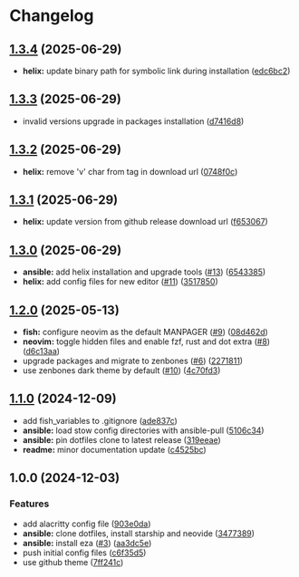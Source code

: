# Changelog

## [1.3.4](https://github.com/import-benjamin/.dotfiles/compare/v1.3.3...v1.3.4) (2025-06-29)


* **helix:** update binary path for symbolic link during installation ([edc6bc2](https://github.com/import-benjamin/.dotfiles/commit/edc6bc2945c1dc1b3d0aa1e96e8e2ef214e36639))

## [1.3.3](https://github.com/import-benjamin/.dotfiles/compare/v1.3.2...v1.3.3) (2025-06-29)


* invalid versions upgrade in packages installation ([d7416d8](https://github.com/import-benjamin/.dotfiles/commit/d7416d8e4a00da905949c1c17ca696ebcce55087))

## [1.3.2](https://github.com/import-benjamin/.dotfiles/compare/v1.3.1...v1.3.2) (2025-06-29)


* **helix:** remove 'v' char from tag in download url ([0748f0c](https://github.com/import-benjamin/.dotfiles/commit/0748f0ce0219250cd9d262afea22eee308b17ce5))

## [1.3.1](https://github.com/import-benjamin/.dotfiles/compare/v1.3.0...v1.3.1) (2025-06-29)


* **helix:** update version from github release download url ([f653067](https://github.com/import-benjamin/.dotfiles/commit/f65306766d13c28f6a2ba2f263043284a6bdf360))

## [1.3.0](https://github.com/import-benjamin/.dotfiles/compare/v1.2.0...v1.3.0) (2025-06-29)


* **ansible:** add helix installation and upgrade tools ([#13](https://github.com/import-benjamin/.dotfiles/issues/13)) ([6543385](https://github.com/import-benjamin/.dotfiles/commit/6543385894a9bf107ef32277b67abb9ce46bf2c6))
* **helix:** add config files for new editor ([#11](https://github.com/import-benjamin/.dotfiles/issues/11)) ([3517850](https://github.com/import-benjamin/.dotfiles/commit/35178505ac3a59c2dfbf26b0c616e17e7efbe8eb))

## [1.2.0](https://github.com/import-benjamin/.dotfiles/compare/v1.1.0...v1.2.0) (2025-05-13)


* **fish:** configure neovim as the default MANPAGER ([#9](https://github.com/import-benjamin/.dotfiles/issues/9)) ([08d462d](https://github.com/import-benjamin/.dotfiles/commit/08d462de47a8eedf466aca3fc7688ece11a3b71e))
* **neovim:** toggle hidden files and enable fzf, rust and dot extra ([#8](https://github.com/import-benjamin/.dotfiles/issues/8)) ([d6c13aa](https://github.com/import-benjamin/.dotfiles/commit/d6c13aace6456386637a3b5d6ba634e97e406703))
* upgrade packages and migrate to zenbones ([#6](https://github.com/import-benjamin/.dotfiles/issues/6)) ([2271811](https://github.com/import-benjamin/.dotfiles/commit/227181184f6f196ee6951c8f56ba63cb5e1a364f))
* use zenbones dark theme by default ([#10](https://github.com/import-benjamin/.dotfiles/issues/10)) ([4c70fd3](https://github.com/import-benjamin/.dotfiles/commit/4c70fd34488f16e6f077206a3683c297d6b94a71))

## [1.1.0](https://github.com/import-benjamin/.dotfiles/compare/v1.0.0...v1.1.0) (2024-12-09)


* add fish_variables to .gitignore ([ade837c](https://github.com/import-benjamin/.dotfiles/commit/ade837cbf4411a124d65fa20e3de97755873d900))
* **ansible:** load stow config directories with ansible-pull ([5106c34](https://github.com/import-benjamin/.dotfiles/commit/5106c3460ee3738747bd9aabd91faf1b5f6983ed))
* **ansible:** pin dotfiles clone to latest release ([319eeae](https://github.com/import-benjamin/.dotfiles/commit/319eeaee65fdd7a4ff05ee15c77e41c2f1d17aca))
* **readme:** minor documentation update ([c4525bc](https://github.com/import-benjamin/.dotfiles/commit/c4525bc7c15cd3d062a99bb6915ebc305a19661e))

## 1.0.0 (2024-12-03)


### Features

* add alacritty config file ([903e0da](https://github.com/import-benjamin/.dotfiles/commit/903e0da4d6d7d266f9a211ba58327b92ec0f78fa))
* **ansible:** clone dotfiles, install starship and neovide ([3477389](https://github.com/import-benjamin/.dotfiles/commit/347738939b95d87f77740a29a3b5d5fadc4f1ab5))
* **ansible:** install eza ([#3](https://github.com/import-benjamin/.dotfiles/issues/3)) ([aa3dc5e](https://github.com/import-benjamin/.dotfiles/commit/aa3dc5e40c9b62c4051123ac46bb430b21f030f4))
* push initial config files ([c6f35d5](https://github.com/import-benjamin/.dotfiles/commit/c6f35d5dd82696fa85cb9526797aad88ca1604e8))
* use github theme ([7ff241c](https://github.com/import-benjamin/.dotfiles/commit/7ff241c3338e047f4d003c97bcae561790545eb0))
